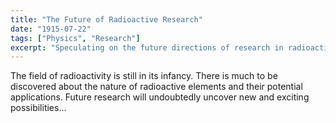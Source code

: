 ```yaml
---
title: "The Future of Radioactive Research"
date: "1915-07-22"
tags: ["Physics", "Research"]
excerpt: "Speculating on the future directions of research in radioactivity."
---
```


The field of radioactivity is still in its infancy. There is much to be discovered about the nature of radioactive elements and their potential applications. Future research will undoubtedly uncover new and exciting possibilities...
